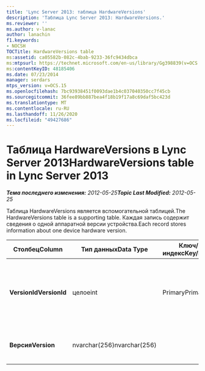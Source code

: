 ```yaml
---
title: 'Lync Server 2013: таблица HardwareVersions'
description: 'Таблица Lync Server 2013: HardwareVersions.'
ms.reviewer: ''
ms.author: v-lanac
author: lanachin
f1.keywords:
- NOCSH
TOCTitle: HardwareVersions table
ms:assetid: ca05582b-082c-4bab-9233-36fc9434dbca
ms:mtpsurl: https://technet.microsoft.com/en-us/library/Gg398839(v=OCS.15)
ms:contentKeyID: 48185406
ms.date: 07/23/2014
manager: serdars
mtps_version: v=OCS.15
ms.openlocfilehash: 7bc93938451f0093dae1b4c037040350cc7f45cb
ms.sourcegitcommit: 36fee89bb887bea4f18b19f17a8c69daf5bc423d
ms.translationtype: MT
ms.contentlocale: ru-RU
ms.lasthandoff: 11/26/2020
ms.locfileid: "49427686"
---
```

# <a name="hardwareversions-table-in-lync-server-2013"></a><span data-ttu-id="1034b-103">Таблица HardwareVersions в Lync Server 2013</span><span class="sxs-lookup"><span data-stu-id="1034b-103">HardwareVersions table in Lync Server 2013</span></span>

<div data-xmlns="http://www.w3.org/1999/xhtml">

<div class="topic" data-xmlns="http://www.w3.org/1999/xhtml" data-msxsl="urn:schemas-microsoft-com:xslt" data-cs="https://msdn.microsoft.com/">

<div data-asp="https://msdn2.microsoft.com/asp">



</div>

<div id="mainSection">

<div id="mainBody"><span data-ttu-id="1034b-104">

<span> </span></span><span class="sxs-lookup"><span data-stu-id="1034b-104">

<span> </span></span></span>

<span data-ttu-id="1034b-105">_**Тема последнего изменения:** 2012-05-25_</span><span class="sxs-lookup"><span data-stu-id="1034b-105">_**Topic Last Modified:** 2012-05-25_</span></span>

<span data-ttu-id="1034b-106">Таблица HardwareVersions является вспомогательной таблицей.</span><span class="sxs-lookup"><span data-stu-id="1034b-106">The HardwareVersions table is a supporting table.</span></span> <span data-ttu-id="1034b-107">Каждая запись содержит сведения о одной аппаратной версии устройства.</span><span class="sxs-lookup"><span data-stu-id="1034b-107">Each record stores information about one device hardware version.</span></span>


<table>
<colgroup>
<col style="width: 25%" />
<col style="width: 25%" />
<col style="width: 25%" />
<col style="width: 25%" />
</colgroup>
<thead>
<tr class="header">
<th><span data-ttu-id="1034b-108">Столбец</span><span class="sxs-lookup"><span data-stu-id="1034b-108">Column</span></span></th>
<th><span data-ttu-id="1034b-109">Тип данных</span><span class="sxs-lookup"><span data-stu-id="1034b-109">Data Type</span></span></th>
<th><span data-ttu-id="1034b-110">Ключ/индекс</span><span class="sxs-lookup"><span data-stu-id="1034b-110">Key/Index</span></span></th>
<th><span data-ttu-id="1034b-111">Сведения</span><span class="sxs-lookup"><span data-stu-id="1034b-111">Details</span></span></th>
</tr>
</thead>
<tbody>
<tr class="odd">
<td><p><span data-ttu-id="1034b-112"><strong>VersionId</strong></span><span class="sxs-lookup"><span data-stu-id="1034b-112"><strong>VersionId</strong></span></span></p></td>
<td><p><span data-ttu-id="1034b-113">целое</span><span class="sxs-lookup"><span data-stu-id="1034b-113">int</span></span></p></td>
<td><p><span data-ttu-id="1034b-114">Primary</span><span class="sxs-lookup"><span data-stu-id="1034b-114">Primary</span></span></p></td>
<td><p><span data-ttu-id="1034b-115">Уникальный номер, идентифицирующий эту аппаратную версию.</span><span class="sxs-lookup"><span data-stu-id="1034b-115">Unique number identifying this hardware version.</span></span></p></td>
</tr>
<tr class="even">
<td><p><span data-ttu-id="1034b-116"><strong>Версия</strong></span><span class="sxs-lookup"><span data-stu-id="1034b-116"><strong>Version</strong></span></span></p></td>
<td><p><span data-ttu-id="1034b-117">nvarchar(256)</span><span class="sxs-lookup"><span data-stu-id="1034b-117">nvarchar(256)</span></span></p></td>
<td><p> </p></td>
<td><p><span data-ttu-id="1034b-118">Аппаратная версия.</span><span class="sxs-lookup"><span data-stu-id="1034b-118">Hardware version.</span></span></p></td>
</tr>
</tbody>
</table><span data-ttu-id="1034b-119">


</div>

<span> </span>

</div>

</div>

</span><span class="sxs-lookup"><span data-stu-id="1034b-119">


</div>

<span> </span>

</div>

</div>

</span></span></div>

